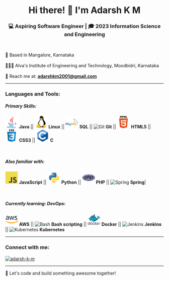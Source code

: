 <h1 align="center">Hi there! 👋 I'm Adarsh K M</h1>
<h3 align="center">💻 Aspiring Software Engineer | 🎓 2023 Information Science and Engineering</h3><br>

📍 Based in Mangalore, Karnataka <br><br>
👨🏻‍🎓 Alva's Institute of Engineering and Technology, Moodbidri, Karnataka <br><br>
📧 Reach me at: <b>adarshkm2001@gmail.com</b>

--------------

<h3 align="left">Languages and Tools:</h3>
<h5 align="left">Primary Skills:</h5>
<p align="left">
  <img src="https://raw.githubusercontent.com/devicons/devicon/master/icons/java/java-original.svg" alt="Java" width="40" height="40"/> <b>Java</b> ||
  <img src="https://raw.githubusercontent.com/devicons/devicon/master/icons/linux/linux-original.svg" alt="Linux" width="40" height="40"/> <b>Linux</b> ||
  <img src="https://raw.githubusercontent.com/devicons/devicon/master/icons/mysql/mysql-original-wordmark.svg" alt="MySQL" width="40" height="40"/> <b>SQL</b> ||
  <img src="https://www.vectorlogo.zone/logos/git-scm/git-scm-icon.svg" alt="Git" width="40" height="40"/> <b>Git</b> ||
  <img src="https://raw.githubusercontent.com/devicons/devicon/master/icons/html5/html5-original-wordmark.svg" alt="HTML5" width="40" height="40"/> <b>HTML5</b> ||
  <img src="https://raw.githubusercontent.com/devicons/devicon/master/icons/css3/css3-original-wordmark.svg" alt="CSS3" width="40" height="40"/> <b>CSS3</b> ||
  <img src="https://raw.githubusercontent.com/devicons/devicon/master/icons/c/c-original.svg" alt="C" width="40" height="40"/> <b>C</b>
</p><br>

<h5 align="left">Also familiar with:</h5>
<p align="left">
  <img src="https://raw.githubusercontent.com/devicons/devicon/master/icons/javascript/javascript-original.svg" alt="JavaScript" width="40" height="40"/> <b>JavaScript</b> ||
  <img src="https://raw.githubusercontent.com/devicons/devicon/master/icons/python/python-original.svg" alt="Python" width="40" height="40"/> <b>Python</b> ||
  <img src="https://raw.githubusercontent.com/devicons/devicon/master/icons/php/php-original.svg" alt="PHP" width="40" height="40"/> <b>PHP</b> ||
  <img src="https://www.vectorlogo.zone/logos/springio/springio-icon.svg" alt="Spring" width="40" height="40"/> <b>Spring</b>|
  
</p><br>

<h5 align="left">Currently learning: DevOps:</h5>
<p align="left">
  <img src="https://raw.githubusercontent.com/devicons/devicon/master/icons/amazonwebservices/amazonwebservices-original-wordmark.svg" alt="AWS" width="40" height="40"/> <b>AWS</b> ||
  <img src="https://www.vectorlogo.zone/logos/gnu_bash/gnu_bash-icon.svg" alt="Bash" width="40" height="40"/> <b>Bash scripting</b> ||
  <img src="https://raw.githubusercontent.com/devicons/devicon/master/icons/docker/docker-original-wordmark.svg" alt="Docker" width="40" height="40"/> <b>Docker</b> ||
  <img src="https://www.vectorlogo.zone/logos/jenkins/jenkins-icon.svg" alt="Jenkins" width="40" height="40"/> <b>Jenkins</b> ||
  <img src="https://www.vectorlogo.zone/logos/kubernetes/kubernetes-icon.svg" alt="Kubernetes" width="40" height="40"/> <b>Kubernetes</b>
</p>

------


<h3 align="left">Connect with me:</h3>
<p align="left">
  <a href="https://linkedin.com/in/adarsh-k-m" target="_blank">
    <img align="center" src="https://raw.githubusercontent.com/rahuldkjain/github-profile-readme-generator/master/src/images/icons/Social/linked-in-alt.svg" alt="adarsh-k-m" height="30" width="40" />
  </a>
</p>

------

🚀 Let's code and build something awesome together!
